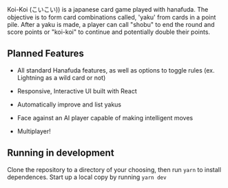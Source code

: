 Koi-Koi (こいこい)) is a japanese card game played with hanafuda. The objective is to form card combinations called, 'yaku' from cards in a point pile. After a yaku is made, a player can call "shobu" to end the round and score points or "koi-koi" to continue and potentially double their points.

## Planned Features

- All standard Hanafuda features, as well as options to toggle rules (ex. Lightning as a wild card or not)

- Responsive, Interactive UI built with React

- Automatically improve and list yakus

- Face against an AI player capable of making intelligent moves

- Multiplayer!

## Running in development

Clone the repository to a directory of your choosing, then run `yarn` to install dependences. Start up a local copy by running `yarn dev`
